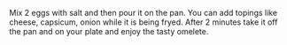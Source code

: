 Mix 2 eggs with salt and then pour it on the pan.
You can add topings like cheese, capsicum, onion while it is being fryed.
After 2 minutes take it off the pan and on your plate and enjoy the tasty omelete.